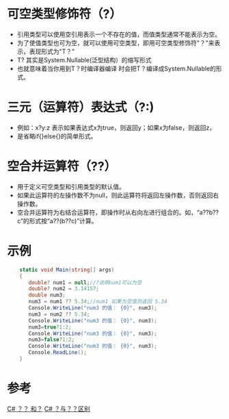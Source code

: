 # 可空类型修饰符（?）

* 引用类型可以使用空引用表示一个不存在的值，而值类型通常不能表示为空。
* 为了使值类型也可为空，就可以使用可空类型，即用可空类型修饰符"？"来表示，表现形式为"T？"
* T? 其实是System.Nullable(泛型结构）的缩写形式
* 也就意味着当你用到T？时编译器编译 时会把T？编译成System.Nullable的形式。

# 三元（运算符）表达式（?:)

* 例如：x?y:z 表示如果表达式x为true，则返回y；如果x为false，则返回z，
* 是省略if{}else{}的简单形式。

# 空合并运算符（??）

* 用于定义可空类型和引用类型的默认值。
* 如果此运算符的左操作数不为null，则此运算符将返回左操作数，否则返回右操作数。
* 空合并运算符为右结合运算符，即操作时从右向左进行组合的。如，“a??b??c”的形式按“a??(b??c)”计算。

# 示例 

```csharp
    static void Main(string[] args)
    {
       double? num1 = null;//?说明num1可以为空
       double? num2 = 3.14157;
       double num3;
       num3 = num1 ?? 5.34;//num1 如果为空值则返回 5.34
       Console.WriteLine("num3 的值： {0}", num3);
       num3 = num2 ?? 5.34;
       Console.WriteLine("num3 的值： {0}", num3);
       num3=true?1:2;
       Console.WriteLine("num3 的值： {0}", num3);
       num3=false?1:2;
       Console.WriteLine("num3 的值： {0}", num3);
       Console.ReadLine();
    }
```

# 参考

[C# ？？ 和？](https://www.cnblogs.com/balcon/p/10475081.html)
[C# ？与？？区别](https://blog.csdn.net/qq_23018459/article/details/88037178)